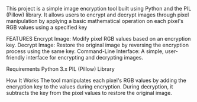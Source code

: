 This project is a simple image encryption tool built using Python and the PIL (Pillow) library. It allows users to encrypt and decrypt images through pixel manipulation by applying a basic mathematical operation on each pixel's RGB values using a specified key

FEATURES
Encrypt Image: Modify pixel RGB values based on an encryption key.
Decrypt Image: Restore the original image by reversing the encryption process using the same key.
Command-Line Interface: A simple, user-friendly interface for encrypting and decrypting images.

Requirements
Python 3.x
PIL (Pillow) Library

How It Works
The tool manipulates each pixel's RGB values by adding the encryption key to the values during encryption.
During decryption, it subtracts the key from the pixel values to restore the original image.


